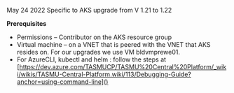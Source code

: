 May 24 2022 
Specific to AKS upgrade from V 1.21 to 1.22

**Prerequisites**
- Permissions – Contributor on the AKS resource group 
- Virtual machine – on a VNET that is peered with the VNET that AKS resides on. For our upgrades we use VM bldvmprewe01.
- For AzureCLI, kubectl and helm : follow the steps at [https://dev.azure.com/TASMUCP/TASMU%20Central%20Platform/_wiki/wikis/TASMU-Central-Platform.wiki/113/Debugging-Guide?anchor=using-command-line]()





